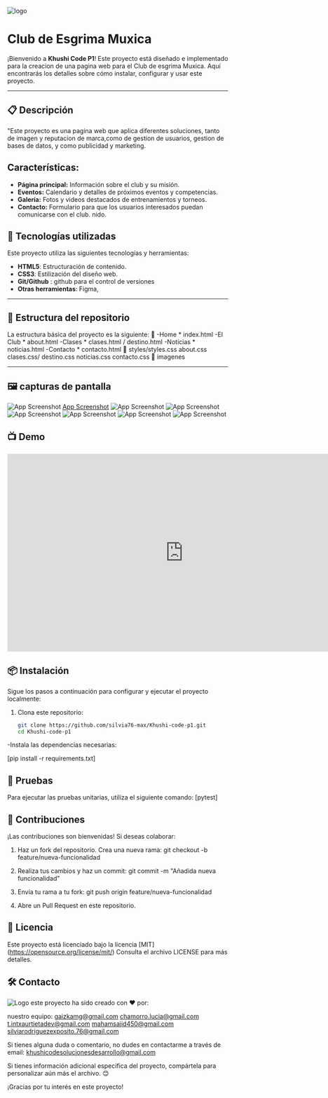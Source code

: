 ![logo](https://github.com/silvia76-max/Khushi-code-p1/blob/main/img/logo-esgrima-lineas-negras.svg)

# Club de Esgrima Muxica

¡Bienvenido a **Khushi Code P1**! Este proyecto está diseñado e implementado para la creacion de una pagina web para el Club de esgrima Muxica. Aquí encontrarás los detalles sobre cómo instalar, configurar y usar este proyecto.

---

## 📋 Descripción

"Este proyecto es una pagina web que aplica diferentes soluciones, tanto de imagen y reputacion de marca,como de gestion de usuarios, gestion de bases de datos, y como publicidad y marketing.

## Características:

- **Página principal:**  Información sobre el club y su misión.
- **Eventos:**  Calendario y detalles de próximos eventos y competencias.
- **Galería:**  Fotos y videos destacados de entrenamientos y torneos.
- **Contacto:**  Formulario para que los usuarios interesados puedan comunicarse con el club.
nido.

## 🚀 Tecnologías utilizadas

Este proyecto utiliza las siguientes tecnologías y herramientas:

- **HTML5**: Estructuración de contenido.
- **CSS3**: Estilización del diseño web.
- **Git/Github** : github para el control de versiones
- **Otras herramientas**: Figma, 

---

## 📂 Estructura del repositorio

La estructura básica del proyecto es la siguiente:
📂
-Home * index.html
-El Club * about.html
-Clases * clases.html / destino.html
-Noticias * noticias.html
-Contacto * contacto.html
📂
styles/styles.css
about.css
clases.css/ destino.css
noticias.css
contacto.css
📂
imagenes

---
## 🖼️ capturas de pantalla
![App Screenshot](https://github.com/silvia76-max/Khushi-code-p1/blob/main/img/contacto/esgrima-01.jpeg)
[App Screenshot](https://github.com/silvia76-max/Khushi-code-p1/blob/main/img/home/background3.png)
![App Screenshot](https://github.com/silvia76-max/Khushi-code-p1/blob/main/img/noticiasscreen.png)
![App Screenshot](https://github.com/silvia76-max/Khushi-code-p1/blob/main/img/formularioscreen.png)
![App Screenshot](https://github.com/silvia76-max/Khushi-code-p1/blob/main/img/clasesscreen.png)
![App Screenshot](https://github.com/silvia76-max/Khushi-code-p1/blob/main/img/homescreen.png)
![App Screenshot](https://github.com/silvia76-max/Khushi-code-p1/blob/main/img/contacto/Localizaci%C3%B3n-MUXIKA-escuela.png)
![App Screenshot](https://github.com/silvia76-max/Khushi-code-p1/blob/main/img/grafico%20git.png)





## 📺 Demo
<iframe style="border: 1px solid rgba(0, 0, 0, 0.1);" width="800" height="450" src="https://embed.figma.com/proto/UkLaXlNG5tFib74SMrGNir/Club-de-Esgrima-Muxica?node-id=5-1687&embed-host=share" allowfullscreen></iframe>



## 📦 Instalación

Sigue los pasos a continuación para configurar y ejecutar el proyecto localmente:

1. Clona este repositorio:
   ```bash
   git clone https://github.com/silvia76-max/Khushi-code-p1.git
   cd Khushi-code-p1

-Instala las dependencias necesarias:

[pip install -r requirements.txt]

## 🧪 Pruebas
Para ejecutar las pruebas unitarias, utiliza el siguiente comando:
  [pytest]

## 🤝 Contribuciones
¡Las contribuciones son bienvenidas! Si deseas colaborar:

   1. Haz un fork del repositorio.
      Crea una nueva rama:
      git checkout -b feature/nueva-funcionalidad

   2. Realiza tus cambios y haz un commit:
      git commit -m "Añadida nueva funcionalidad"

   3. Envía tu rama a tu fork:
      git push origin feature/nueva-funcionalidad

   4. Abre un Pull Request en este repositorio.

## 📄 Licencia

Este proyecto está licenciado bajo la licencia [MIT] (https://opensource.org/license/mit/) Consulta el archivo LICENSE para más detalles.


## 🛠 Contacto 
![Logo](https://github.com/silvia76-max/Khushi-code-p1/blob/main/img/khushi-code-horizontal.svg)
este proyecto ha sido creado con ❤️ por:

nuestro equipo:
gaizkamg@gmail.com
chamorro.lucia@gmail.com
t.intxaurtietadev@gmail.com
mahamsajid450@gmail.com
silviarodriguezexposito.76@gmail.com

Si tienes alguna duda o comentario, no dudes en contactarme a través de
 email: khushicodesolucionesdesarrollo@gmail.com

Si tienes información adicional específica del proyecto, compártela para personalizar aún más el archivo. 😊

¡Gracias por tu interés en este proyecto!